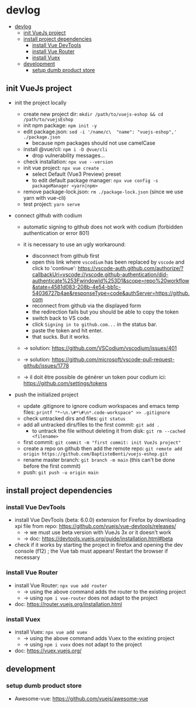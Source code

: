 # devlog

<!-- TOC -->

- [devlog](#devlog)
    - [init VueJs project](#init-vuejs-project)
    - [install project dependencies](#install-project-dependencies)
        - [install Vue DevTools](#install-vue-devtools)
        - [install Vue Router](#install-vue-router)
        - [install Vuex](#install-vuex)
    - [development](#development)
        - [setup dumb product store](#setup-dumb-product-store)

<!-- /TOC -->

## init VueJs project

- init the project locally
    - create new project dir: `mkdir /path/to/vuejs-eshop && cd /path/to/vuejsEshop`
    - init npm package: `npm init -y`
    - edit package.json: `sed -i '/name/c\  "name": "vuejs-eshop",' ./package.json`
        - because npm packages should not use camelCase
    - install @vue/cli: `npm i -D @vue/cli`
        - drop vulnerability messages...
    - check installation: `npx vue --version`
    - init vue project: `npx vue create .`
        - select Default (Vue3 Preview) preset
        - to edit default package manager: `npx vue config -s packageManager <yarn|npm>`
    - remove package-lock.json: `rm ./package-lock.json` (since we use yarn with vue-cli)
    - test project: `yarn serve`

- connect github with codium
    - automatic signing to github does not work with codium (forbidden authentication or error 801)
    - it is necessary to use an ugly workaround:
        - disconnect from github first
        - open this link where `vscodium` has been replaced by `vscode` and click to 'continue': https://vscode-auth.github.com/authorize/?callbackUri=vscode://vscode.github-authentication/did-authenticate%253FwindowId%253D1&scope=repo%20workflow&state=4581d083-208b-4e54-bb1c-54036727b4ae&responseType=code&authServer=https://github.com
        - reconnect from github via the displayed form
        - the redirection fails but you should be able to copy the token
        - switch back to VS code.
        - click `Signing in to github.com...` in the status bar.
        - paste the token and hit enter.
        - that sucks. But it works.

    - -> solution: https://github.com/VSCodium/vscodium/issues/401
    - -> solution: https://github.com/microsoft/vscode-pull-request-github/issues/1778
    - -> il doit être possible de générer un token pour codium ici: https://github.com/settings/tokens

- push the initialized project
    - update .gitignore to ignore codium workspaces and emacs temp files: `printf "*~\n.\#*\#\n*.code-workspace" >> .gitignore`
    - check untracked dirs and files: `git status`
    - add all untracked dirs/files to the first commit: `git add .`
        - to untrack the file without deleting it from disk: `git rm --cached <filename>`
    - first commit: `git commit -m "first commit: init VueJs project"`
    - create a repo on github then add the remote repo: `git remote add origin https://github.com/BaptisteBenti/vuejs-eshop.git`
    - rename master branch: `git branch -m main` (this can't be done before the first commit)
    - push: `git push -u origin main`

## install project dependencies

### install Vue DevTools

- install Vue DevTools (beta: 6.0.0) extension for Firefox by downloading xpi file from repo: https://github.com/vuejs/vue-devtools/releases/
    - -> we must use beta version with VueJs 3x or it doesn't work
    - -> doc: https://devtools.vuejs.org/guide/installation.html#beta
- check if it works by starting the project in firefox and opening the dev console (f12) ; the Vue tab must appears! Restart the browser if necessary

### install Vue Router

- install Vue Router: `npx vue add router`
    - -> using the above command adds the router to the existing project
    - -> using `npm i vue-router` does not adapt to the project
- doc: https://router.vuejs.org/installation.html

### install Vuex

- install Vuex: `npx vue add vuex`
    - -> using the above command adds Vuex to the existing project
    - -> using `npm i vuex` does not adapt to the project
- doc: https://vuex.vuejs.org/

## development

### setup dumb product store


- Awesome-vue: https://github.com/vuejs/awesome-vue
